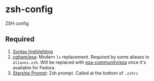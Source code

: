 # zsh-config
ZSH config
## Required
1. [Syntax highlighting](https://github.com/zsh-users/zsh-syntax-highlighting)
2. [ogham/exa](https://github.com/ogham/exa): Modern `ls` replacement. Required by some aliases in `aliases.zsh`. Will be replaced with [eza-community/eza](https://github.com/eza-community/eza) once it's available for Fedora.
3. [Starship Prompt](https://starship.rs): Zsh prompt. Called at the bottom of `.zshrc`
